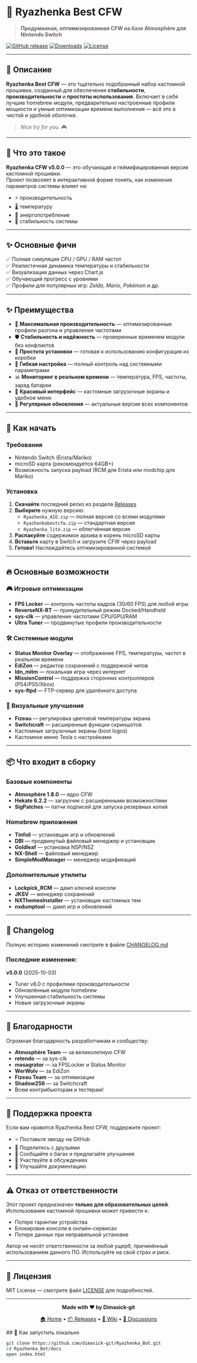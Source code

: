 # 🥛 Ryazhenka Best CFW

> **Продуманная, оптимизированная CFW на базе Atmosphère для Nintendo Switch**

[![GitHub release](https://img.shields.io/github/v/release/Dimasick-git/Ryzhenka?style=for-the-badge&logo=github&color=ff6b6b)](https://github.com/Dimasick-git/Ryzhenka/releases/latest)
[![Downloads](https://img.shields.io/github/downloads/Dimasick-git/Ryzhenka/total?style=for-the-badge&logo=github&color=4ecdc4)](https://github.com/Dimasick-git/Ryzhenka/releases)
[![License](https://img.shields.io/badge/license-MIT-blue?style=for-the-badge)](LICENSE)

---

## 📖 Описание

**Ryazhenka Best CFW** — это тщательно подобранный набор кастомной прошивки, созданный для обеспечения **стабильности**, **производительности** и **простоты использования**. Включает в себя лучшие homebrew модули, предварительно настроенные профили мощности и умные оптимизации времени выполнения — всё это в чистой и удобной оболочке.

> *Nice try for you.* 🎮


---

## 🧠 Что это такое

**Ryazhenka CFW v5.0.0** — это обучающая и геймифицированная версия кастомной прошивки.  
Проект позволяет в интерактивной форме понять, как изменение параметров системы влияет на:

- ⚡ производительность  
- 🌡️ температуру  
- 🔋 энергопотребление  
- 🧩 стабильность системы  

---

## ✨ Основные фичи

✅ Полная симуляция CPU / GPU / RAM частот  
✅ Реалистичная динамика температуры и стабильности  
✅ Визуализация данных через Chart.js  
✅ Обучающий прогресс с уровнями  
✅ Профили для популярных игр: *Zelda*, *Mario*, *Pokémon* и др.

---

## ✨ Преимущества

- 🚀 **Максимальная производительность** — оптимизированные профили разгона и управления частотами
- 🛡️ **Стабильность и надёжность** — проверенные временем модули без конфликтов
- 🎯 **Простота установки** — готовая к использованию конфигурация из коробки
- 🔧 **Гибкая настройка** — полный контроль над системными параметрами
- 📊 **Мониторинг в реальном времени** — температура, FPS, частоты, заряд батареи
- 🎨 **Красивый интерфейс** — кастомные загрузочные экраны и удобное меню
- 🔄 **Регулярные обновления** — актуальные версии всех компонентов

---

## 🎯 Как начать

### Требования

- Nintendo Switch (Erista/Mariko)
- microSD карта (рекомендуется 64GB+)
- Возможность запуска payload (RCM для Erista или modchip для Mariko)

### Установка

1. **Скачайте** последний релиз из раздела [Releases](https://github.com/Dimasick-git/Ryazhenka/releases/latest)
2. **Выберите** нужную версию:
   - `Ryazhenka_AIO.zip` — полная версия со всеми модулями
   - `Ryazhenkabestcfw.zip` — стандартная версия
   - `Ryazhenka_lite.zip` — облегчённая версия
3. **Распакуйте** содержимое архива в корень microSD карты
4. **Вставьте** карту в Switch и загрузите CFW через payload
5. **Готово!** Наслаждайтесь оптимизированной системой

---

## 🔥 Основные возможности

### 🎮 Игровые оптимизации

- **FPS Locker** — контроль частоты кадров (30/60 FPS) для любой игры
- **ReverseNX-RT** — принудительный режим Docked/Handheld
- **sys-clk** — управление частотами CPU/GPU/RAM
- **Ultra Tuner** — продвинутые профили производительности

### 🛠️ Системные модули

- **Status Monitor Overlay** — отображение FPS, температуры, частот в реальном времени
- **EdiZon** — редактор сохранений с поддержкой читов
- **ldn_mitm** — локальная игра через интернет
- **MissionControl** — поддержка сторонних контроллеров (PS4/PS5/Xbox)
- **sys-ftpd** — FTP-сервер для удалённого доступа

### 🎨 Визуальные улучшения

- **Fizeau** — регулировка цветовой температуры экрана
- **Switchcraft** — расширенные функции скриншотов
- Кастомные загрузочные экраны (boot logos)
- Кастомное меню Tesla с настройками

---

## 📦 Что входит в сборку

### Базовые компоненты

- **Atmosphère 1.8.0** — ядро CFW
- **Hekate 6.2.2** — загрузчик с расширенными возможностями
- **SigPatches** — патчи подписей для запуска резервных копий

### Homebrew приложения

- **Tinfoil** — установщик игр и обновлений
- **DBI** — продвинутый файловый менеджер и установщик
- **Goldleaf** — установка NSP/NSZ
- **NX-Shell** — файловый менеджер
- **SimpleModManager** — менеджер модификаций

### Дополнительные утилиты

- **Lockpick_RCM** — дамп ключей консоли
- **JKSV** — менеджер сохранений
- **NXThemesInstaller** — установщик кастомных тем
- **nxdumptool** — дамп игр и обновлений

---

## 📝 Changelog

Полную историю изменений смотрите в файле [CHANGELOG.md](CHANGELOG.md)

### Последние изменения:

**v5.0.0** (2025-10-03)
- Tuner v8.0 с профилями производительности
- Обновлённые модули homebrew
- Улучшенная стабильность системы
- Новые загрузочные экраны

---

## 🙏 Благодарности

Огромная благодарность разработчикам и сообществу:

- **Atmosphère Team** — за великолепную CFW
- **retendo** — за sys-clk
- **masagrator** — за FPSLocker и Status Monitor
- **WerWolv** — за EdiZon
- **Fizeau Team** — за оптимизации
- **Shadow256** — за Switchcraft
- Всем контрибьюторам и тестерам!

---

## 💖 Поддержка проекта

Если вам нравится Ryazhenka Best CFW, поддержите проект:

- ⭐ Поставьте звезду на GitHub
- 🔄 Поделитесь с друзьями
- 🐛 Сообщайте о багах и предлагайте улучшения
- 💬 Участвуйте в обсуждениях
- 📝 Улучшайте документацию

---

## ⚠️ Отказ от ответственности

Этот проект предназначен **только для образовательных целей**. Использование кастомной прошивки может привести к:

- Потере гарантии устройства
- Блокировке консоли в онлайн-сервисах
- Потере данных при неправильной установке

Автор не несёт ответственности за любой ущерб, причинённый использованием данного ПО. Используйте на свой страх и риск.

---

## 📜 Лицензия

MIT License — смотрите файл [LICENSE](LICENSE) для подробностей.

---

<div align="center">


**Made with ❤️ by Dimasick-git**

[🏠 Home](https://github.com/Dimasick-git/Ryazhenka) • [📦 Releases](https://github.com/Dimasick-git/Ryazhenka/releases) • [📖 Wiki](https://github.com/Dimasick-git/Ryazhenka/wiki) • [💬 Discussions](https://github.com/Dimasick-git/Ryazhenka/discussions)

</div>
## 🧩 Как запустить локально

```bash
git clone https://github.com/dimasick-git/Ryazhenka_Bot.git
cd Ryazhenka_Bot/docs
open index.html
